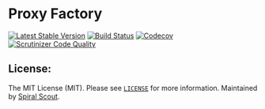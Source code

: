 # Proxy Factory
[![Latest Stable Version](https://poser.pugx.org/cycle/proxy-factory/version)](https://packagist.org/packages/cycle/proxy-factory)
[![Build Status](https://github.com/cycle/proxy-factory/workflows/build/badge.svg)](https://github.com/cycle/proxy-factory/actions)
[![Codecov](https://codecov.io/gh/cycle/proxy-factory/branch/master/graph/badge.svg)](https://codecov.io/gh/cycle/proxy-factory/)
[![Scrutinizer Code Quality](https://scrutinizer-ci.com/g/cycle/proxy-factory/badges/quality-score.png)](https://scrutinizer-ci.com/g/cycle/proxy-factory/)

License:
--------
The MIT License (MIT). Please see [`LICENSE`](./LICENSE) for more information. Maintained by [Spiral Scout](https://spiralscout.com).
